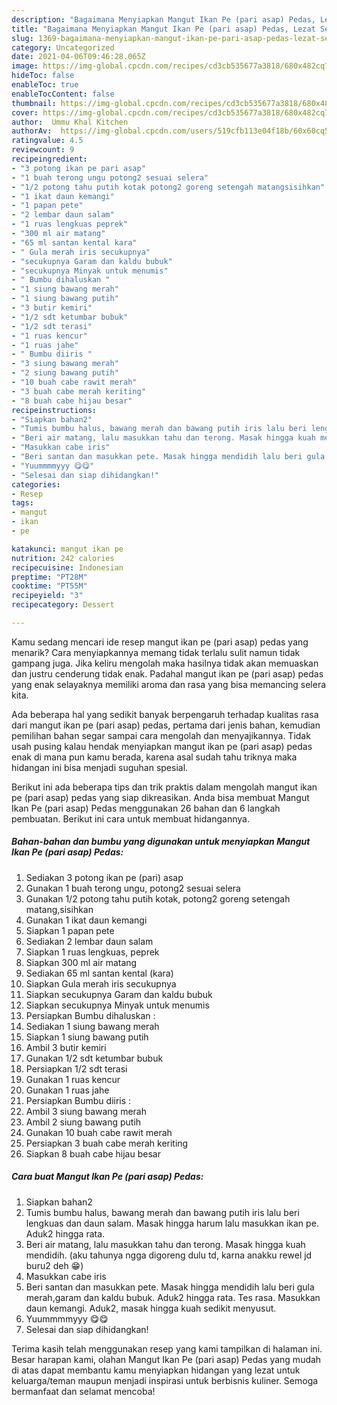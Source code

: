 ```yaml
---
description: "Bagaimana Menyiapkan Mangut Ikan Pe (pari asap) Pedas, Lezat Sekali"
title: "Bagaimana Menyiapkan Mangut Ikan Pe (pari asap) Pedas, Lezat Sekali"
slug: 1369-bagaimana-menyiapkan-mangut-ikan-pe-pari-asap-pedas-lezat-sekali
category: Uncategorized
date: 2021-04-06T09:46:28.065Z
image: https://img-global.cpcdn.com/recipes/cd3cb535677a3818/680x482cq70/mangut-ikan-pe-pari-asap-pedas-foto-resep-utama.jpg
hideToc: false
enableToc: true
enableTocContent: false
thumbnail: https://img-global.cpcdn.com/recipes/cd3cb535677a3818/680x482cq70/mangut-ikan-pe-pari-asap-pedas-foto-resep-utama.jpg
cover: https://img-global.cpcdn.com/recipes/cd3cb535677a3818/680x482cq70/mangut-ikan-pe-pari-asap-pedas-foto-resep-utama.jpg
author:  Ummu Khal Kitchen
authorAv:  https://img-global.cpcdn.com/users/519cfb113e04f18b/60x60cq50/avatar.jpg
ratingvalue: 4.5
reviewcount: 9
recipeingredient:
- "3 potong ikan pe pari asap"
- "1 buah terong ungu potong2 sesuai selera"
- "1/2 potong tahu putih kotak potong2 goreng setengah matangsisihkan"
- "1 ikat daun kemangi"
- "1 papan pete"
- "2 lembar daun salam"
- "1 ruas lengkuas peprek"
- "300 ml air matang"
- "65 ml santan kental kara"
- " Gula merah iris secukupnya"
- "secukupnya Garam dan kaldu bubuk"
- "secukupnya Minyak untuk menumis"
- " Bumbu dihaluskan "
- "1 siung bawang merah"
- "1 siung bawang putih"
- "3 butir kemiri"
- "1/2 sdt ketumbar bubuk"
- "1/2 sdt terasi"
- "1 ruas kencur"
- "1 ruas jahe"
- " Bumbu diiris "
- "3 siung bawang merah"
- "2 siung bawang putih"
- "10 buah cabe rawit merah"
- "3 buah cabe merah keriting"
- "8 buah cabe hijau besar"
recipeinstructions:
- "Siapkan bahan2"
- "Tumis bumbu halus, bawang merah dan bawang putih iris lalu beri lengkuas dan daun salam. Masak hingga harum lalu masukkan ikan pe. Aduk2 hingga rata."
- "Beri air matang, lalu masukkan tahu dan terong. Masak hingga kuah mendidih. (aku tahunya ngga digoreng dulu td, karna anakku rewel jd buru2 deh 😁)"
- "Masukkan cabe iris"
- "Beri santan dan masukkan pete. Masak hingga mendidih lalu beri gula merah,garam dan kaldu bubuk. Aduk2 hingga rata. Tes rasa. Masukkan daun kemangi. Aduk2, masak hingga kuah sedikit menyusut."
- "Yuummmmyyy 😋😋"
- "Selesai dan siap dihidangkan!"
categories:
- Resep
tags:
- mangut
- ikan
- pe

katakunci: mangut ikan pe 
nutrition: 242 calories
recipecuisine: Indonesian
preptime: "PT28M"
cooktime: "PT55M"
recipeyield: "3"
recipecategory: Dessert

---
```



Kamu sedang mencari ide resep mangut ikan pe (pari asap) pedas yang menarik? Cara menyiapkannya memang tidak terlalu sulit namun tidak gampang juga. Jika keliru mengolah maka hasilnya tidak akan memuaskan dan justru cenderung tidak enak. Padahal mangut ikan pe (pari asap) pedas yang enak selayaknya memiliki aroma dan rasa yang bisa memancing selera kita.




Ada beberapa hal yang sedikit banyak berpengaruh terhadap kualitas rasa dari mangut ikan pe (pari asap) pedas, pertama dari jenis bahan, kemudian pemilihan bahan segar sampai cara mengolah dan menyajikannya. Tidak usah pusing kalau hendak menyiapkan mangut ikan pe (pari asap) pedas enak di mana pun kamu berada, karena asal sudah tahu triknya maka hidangan ini bisa menjadi suguhan spesial.


Berikut ini ada beberapa tips dan trik praktis dalam mengolah mangut ikan pe (pari asap) pedas yang siap dikreasikan. Anda bisa membuat Mangut Ikan Pe (pari asap) Pedas menggunakan 26 bahan dan 6 langkah pembuatan. Berikut ini cara untuk membuat hidangannya.

<!--inarticleads1-->

##### Bahan-bahan dan bumbu yang digunakan untuk menyiapkan Mangut Ikan Pe (pari asap) Pedas:

1. Sediakan 3 potong ikan pe (pari) asap
1. Gunakan 1 buah terong ungu, potong2 sesuai selera
1. Gunakan 1/2 potong tahu putih kotak, potong2 goreng setengah matang,sisihkan
1. Gunakan 1 ikat daun kemangi
1. Siapkan 1 papan pete
1. Sediakan 2 lembar daun salam
1. Siapkan 1 ruas lengkuas, peprek
1. Siapkan 300 ml air matang
1. Sediakan 65 ml santan kental (kara)
1. Siapkan  Gula merah iris secukupnya
1. Siapkan secukupnya Garam dan kaldu bubuk
1. Siapkan secukupnya Minyak untuk menumis
1. Persiapkan  Bumbu dihaluskan :
1. Sediakan 1 siung bawang merah
1. Siapkan 1 siung bawang putih
1. Ambil 3 butir kemiri
1. Gunakan 1/2 sdt ketumbar bubuk
1. Persiapkan 1/2 sdt terasi
1. Gunakan 1 ruas kencur
1. Gunakan 1 ruas jahe
1. Persiapkan  Bumbu diiris :
1. Ambil 3 siung bawang merah
1. Ambil 2 siung bawang putih
1. Gunakan 10 buah cabe rawit merah
1. Persiapkan 3 buah cabe merah keriting
1. Siapkan 8 buah cabe hijau besar




<!--inarticleads2-->

##### Cara buat Mangut Ikan Pe (pari asap) Pedas:

1. Siapkan bahan2
1. Tumis bumbu halus, bawang merah dan bawang putih iris lalu beri lengkuas dan daun salam. Masak hingga harum lalu masukkan ikan pe. Aduk2 hingga rata.
1. Beri air matang, lalu masukkan tahu dan terong. Masak hingga kuah mendidih. (aku tahunya ngga digoreng dulu td, karna anakku rewel jd buru2 deh 😁)
1. Masukkan cabe iris
1. Beri santan dan masukkan pete. Masak hingga mendidih lalu beri gula merah,garam dan kaldu bubuk. Aduk2 hingga rata. Tes rasa. Masukkan daun kemangi. Aduk2, masak hingga kuah sedikit menyusut.
1. Yuummmmyyy 😋😋
1. Selesai dan siap dihidangkan!



Terima kasih telah menggunakan resep yang kami tampilkan di halaman ini. Besar harapan kami, olahan Mangut Ikan Pe (pari asap) Pedas yang mudah di atas dapat membantu kamu menyiapkan hidangan yang lezat untuk keluarga/teman maupun menjadi inspirasi untuk berbisnis kuliner. Semoga bermanfaat dan selamat mencoba!
